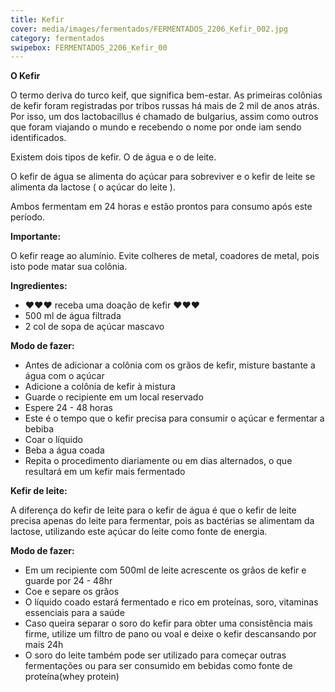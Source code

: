 ```yaml
---
title: Kefir
cover: media/images/fermentados/FERMENTADOS_2206_Kefir_002.jpg
category: fermentados
swipebox: FERMENTADOS_2206_Kefir_00
---
```

**O Kefir**

O termo deriva do turco keif, que significa bem-estar. As primeiras colônias de kefir foram registradas por tribos russas há mais de 2 mil de anos atrás. Por isso, um dos lactobacillus é chamado de bulgarius, assim como outros que foram viajando o mundo e recebendo o nome por onde iam sendo identificados.

Existem dois tipos de kefir. O de água e o de leite.

O kefir de água se alimenta do açúcar para sobreviver e o kefir de leite se alimenta da lactose ( o açúcar do leite ).

Ambos fermentam em 24 horas e estão prontos para consumo após este período.

**Importante:**

O kefir reage ao alumínio. Evite colheres de metal, coadores de metal, pois isto pode matar sua colônia.

**Ingredientes:**
- ♥♥♥ receba uma doação de kefir ♥♥♥
- 500 ml de água filtrada
- 2 col de sopa de açúcar mascavo

**Modo de fazer:**
- Antes de adicionar a colônia com os grãos de kefir, misture bastante a água com o açúcar
- Adicione a colônia de kefir à mistura
- Guarde o recipiente em um local reservado
- Espere 24 - 48 horas
- Este é o tempo que o kefir precisa para consumir o açúcar e fermentar a bebiba
- Coar o líquido
- Beba a água coada
- Repita o procedimento diariamente ou em dias alternados, o que resultará em um kefir mais fermentado

**Kefir de leite:**

A diferença do kefir de leite para o kefir de água é que o kefir de leite precisa apenas do leite para fermentar, pois as bactérias se alimentam da lactose, utilizando este açúcar do leite como fonte de energia.

**Modo de fazer:**

- Em um recipiente com 500ml de leite acrescente os grãos de kefir e guarde por 24 - 48hr
- Coe e separe os grãos
- O líquido coado estará fermentado e rico em proteínas, soro, vitaminas essenciais para a saúde
- Caso queira separar o soro do kefir para obter uma consistência mais firme, utilize um filtro de pano ou voal e deixe o kefir descansando por mais 24h
- O soro do leite também pode ser utilizado para começar outras fermentações ou para ser consumido em bebidas como fonte de proteína(whey protein)
